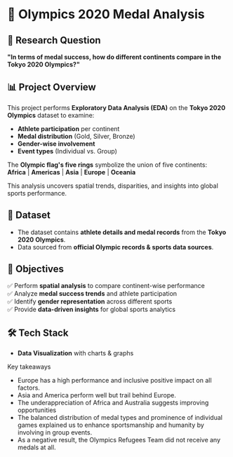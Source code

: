 # 🏅 Olympics 2020 Medal Analysis

## 🎯 Research Question  
**"In terms of medal success, how do different continents compare in the Tokyo 2020 Olympics?"**

## 📊 Project Overview  
This project performs **Exploratory Data Analysis (EDA)** on the **Tokyo 2020 Olympics** dataset to examine:  
- **Athlete participation** per continent  
- **Medal distribution** (Gold, Silver, Bronze)  
- **Gender-wise involvement**  
- **Event types** (Individual vs. Group)  

The **Olympic flag's five rings** symbolize the union of five continents:  
 **Africa** |  **Americas** | **Asia** |  **Europe** |  **Oceania**  

This analysis uncovers spatial trends, disparities, and insights into global sports performance.  

## 📂 Dataset  
- The dataset contains **athlete details and medal records** from the **Tokyo 2020 Olympics**.  
- Data sourced from **official Olympic records & sports data sources**.  

## 📌 Objectives  
✅ Perform **spatial analysis** to compare continent-wise performance  
✅ Analyze **medal success trends** and athlete participation  
✅ Identify **gender representation** across different sports  
✅ Provide **data-driven insights** for global sports analytics  

## 🛠 Tech Stack  
- **Data Visualization** with charts & graphs  

Key takeaways
- Europe has a high performance and inclusive positive impact on all factors.
- Asia and America perform well but trail behind Europe.
- The underappreciation of Africa and Australia suggests improving opportunities
- The balanced distribution of medal types and prominence of individual games explained us to enhance sportsmanship and humanity by involving in group events.
- As a negative result, the Olympics Refugees Team did not receive any medals at all.
